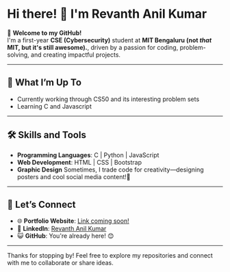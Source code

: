 # Hi there! 👋 I'm Revanth Anil Kumar  

🌟 **Welcome to my GitHub!**  
I'm a first-year **CSE (Cybersecurity)** student at **MIT Bengaluru (not *that* MIT, but it's still awesome).**, driven by a passion for coding, problem-solving, and creating impactful projects.   

---

## 🎯 **What I’m Up To**  
- Currently working through CS50 and its interesting problem sets
- Learning C and Javascript

---

## 🛠️ **Skills and Tools**  
- **Programming Languages**: C | Python | JavaScript  
- **Web Development**: HTML | CSS | Bootstrap  
- **Graphic Design** Sometimes, I trade code for creativity—designing posters and cool social media content!🎨 

---

##  🌟 **Let’s Connect**  
-  🌐 **Portfolio Website**: [Link coming soon!](#)  
-  💼 **LinkedIn**: [Revanth Anil Kumar](#https://www.linkedin.com/in/revanth-anil-kumar/)  
-  😺 **GitHub**: You're already here! 😊  

---
Thanks for stopping by! Feel free to explore my repositories and connect with me to collaborate or share ideas.  
